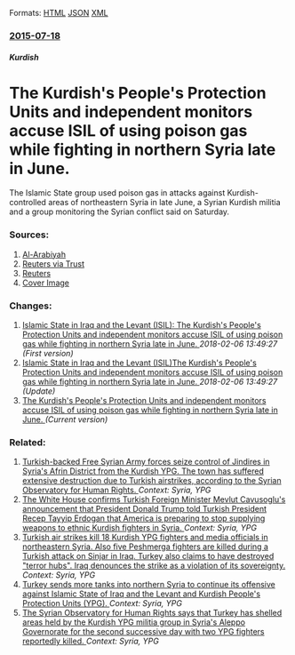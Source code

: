 
Formats: [HTML](/news/2015/07/18/the-kurdish-s-people-s-protection-units-and-independent-monitors-accuse-isil-of-using-poison-gas-while-fighting-in-northern-syria-late-in-ju.html)  [JSON](/news/2015/07/18/the-kurdish-s-people-s-protection-units-and-independent-monitors-accuse-isil-of-using-poison-gas-while-fighting-in-northern-syria-late-in-ju.json)  [XML](/news/2015/07/18/the-kurdish-s-people-s-protection-units-and-independent-monitors-accuse-isil-of-using-poison-gas-while-fighting-in-northern-syria-late-in-ju.xml)  

### [2015-07-18](/news/2015/07/18/index.md)

##### Kurdish
# The Kurdish's People's Protection Units and independent monitors accuse ISIL of using poison gas while fighting in northern Syria late in June. 

The Islamic State group used poison gas in attacks against Kurdish-controlled areas of northeastern Syria in late June, a Syrian Kurdish militia and a group monitoring the Syrian conflict said on Saturday.


### Sources:

1. [Al-Arabiyah](http://english.alarabiya.net/en/News/middle-east/2015/07/18/Saudi-arrests-431-ISIS-linked-suspects-.html)
2. [Reuters via Trust](http://www.trust.org/item/20150718235311-4p5x5/?source=hpMostPopularTheWire)
3. [Reuters](https://www.reuters.com/article/2015/07/18/us-mideast-crisis-syria-gas-idUSKCN0PR2EX20150718)
3. [Cover Image](https://s4.reutersmedia.net/resources_v2/images/rcom-default.png)

### Changes:

1. [Islamic State in Iraq and the Levant (ISIL): The Kurdish's People's Protection Units and independent monitors accuse ISIL of using poison gas while fighting in northern Syria late in June. ](/news/2015/07/18/islamic-state-in-iraq-and-the-levant-isil-the-kurdish-s-people-s-protection-units-and-independent-monitors-accuse-isil-of-using-poison-ga.md) _2018-02-06 13:49:27 (First version)_
2. [Islamic State in Iraq and the Levant (ISIL)The Kurdish's People's Protection Units and independent monitors accuse ISIL of using poison gas while fighting in northern Syria late in June. ](/news/2015/07/18/islamic-state-in-iraq-and-the-levant-isil-pthe-kurdish-s-people-s-protection-units-and-independent-monitors-accuse-isil-of-using-poison-gas.md) _2018-02-06 13:49:27 (Update)_
2. [The Kurdish's People's Protection Units and independent monitors accuse ISIL of using poison gas while fighting in northern Syria late in June. ](/news/2015/07/18/the-kurdish-s-people-s-protection-units-and-independent-monitors-accuse-isil-of-using-poison-gas-while-fighting-in-northern-syria-late-in-ju.md) _(Current version)_

### Related:

1. [Turkish-backed Free Syrian Army forces seize control of Jindires in Syria's Afrin District from the Kurdish YPG. The town has suffered extensive destruction due to Turkish airstrikes, according to the Syrian Observatory for Human Rights. ](/news/2018/03/8/turkish-backed-free-syrian-army-forces-seize-control-of-jindires-in-syria-s-afrin-district-from-the-kurdish-ypg-the-town-has-suffered-exten.md) _Context: Syria, YPG_
2. [The White House confirms Turkish Foreign Minister Mevlut Cavusoglu's announcement that President Donald Trump told Turkish President Recep Tayyip Erdogan that America is preparing to stop supplying weapons to ethnic Kurdish fighters in Syria. ](/news/2017/11/24/the-white-house-confirms-turkish-foreign-minister-mevla1-4t-aavuaoalu-s-announcement-that-president-donald-trump-told-turkish-president-rec.md) _Context: Syria, YPG_
3. [Turkish air strikes kill 18 Kurdish YPG fighters and media officials in northeastern Syria. Also five Peshmerga fighters are killed during a Turkish attack on Sinjar in Iraq. Turkey also claims to have destroyed "terror hubs". Iraq denounces the strike as a violation of its sovereignty. ](/news/2017/04/25/turkish-air-strikes-kill-18-kurdish-ypg-fighters-and-media-officials-in-northeastern-syria-also-five-peshmerga-fighters-are-killed-during-a.md) _Context: Syria, YPG_
4. [Turkey sends more tanks into northern Syria to continue its offensive against Islamic State of Iraq and the Levant and Kurdish People's Protection Units (YPG). ](/news/2016/08/25/turkey-sends-more-tanks-into-northern-syria-to-continue-its-offensive-against-islamic-state-of-iraq-and-the-levant-and-kurdish-people-s-prot.md) _Context: Syria, YPG_
5. [The Syrian Observatory for Human Rights says that Turkey has shelled areas held by the Kurdish YPG militia group in Syria's Aleppo Governorate for the second successive day with two YPG fighters reportedly killed. ](/news/2016/02/14/the-syrian-observatory-for-human-rights-says-that-turkey-has-shelled-areas-held-by-the-kurdish-ypg-militia-group-in-syria-s-aleppo-governora.md) _Context: Syria, YPG_
